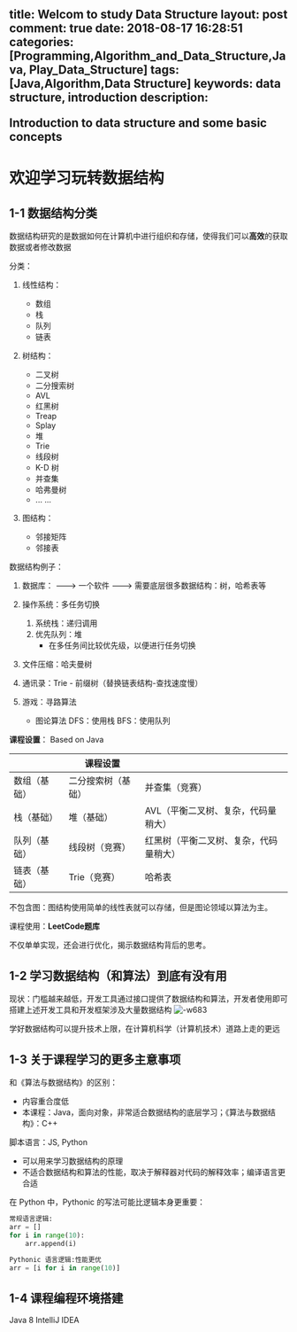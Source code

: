 title: Welcom to study Data Structure
layout: post
comment: true
date: 2018-08-17 16:28:51
categories: [Programming,Algorithm_and_Data_Structure,Java, Play_Data_Structure]
tags: [Java,Algorithm,Data Structure]
keywords: data structure, introduction
description: <div class="note info"><p>Introduction to data structure and some basic concepts</p></div>
---

# 欢迎学习玩转数据结构 

## 1-1 数据结构分类
数据结构研究的是数据如何在计算机中进行组织和存储，使得我们可以**高效**的获取数据或者修改数据

分类：
1. 线性结构：
    * 数组
    * 栈
    * 队列
    * 链表
    
1. 树结构：
    * 二叉树
    * 二分搜索树
    * AVL
    * 红黑树
    * Treap
    * Splay
    * 堆
    * Trie
    * 线段树
    * K-D 树
    * 并查集
    * 哈弗曼树
    * ... ...
    
1. 图结构：
    * 邻接矩阵
    * 邻接表

数据结构例子：
1. 数据库：  ---> 一个软件 ---> 需要底层很多数据结构：树，哈希表等

2. 操作系统：多任务切换
    1. 系统栈：递归调用
    2. 优先队列：堆
        * 在多任务间比较优先级，以便进行任务切换
1. 文件压缩：哈夫曼树
2. 通讯录：Trie - 前缀树（替换链表结构-查找速度慢）

3. 游戏：寻路算法
    * 图论算法
        DFS：使用栈
        BFS：使用队列
        

**课程设置**：
Based on Java

||课程设置||
|---|---|---|
|数组（基础）|二分搜索树（基础）|并查集（竞赛）|
|栈（基础）|堆（基础）|AVL（平衡二叉树、复杂，代码量稍大）|
|队列（基础）|线段树（竞赛）|红黑树（平衡二叉树、复杂，代码量稍大）|
|链表（基础）|Trie（竞赛）|哈希表|

不包含图：图结构使用简单的线性表就可以存储，但是图论领域以算法为主。

课程使用：**LeetCode题库**

不仅单单实现，还会进行优化，揭示数据结构背后的思考。

## 1-2 学习数据结构（和算法）到底有没有用

现状：门槛越来越低，开发工具通过接口提供了数据结构和算法，开发者使用即可
搭建上述开发工具和开发框架涉及大量数据结构
![-w683](media/15343028063905/15343052490665.jpg)

学好数据结构可以提升技术上限，在计算机科学（计算机技术）道路上走的更远

## 1-3 关于课程学习的更多主意事项

和《算法与数据结构》的区别：
* 内容重合度低
* 本课程：Java，面向对象，非常适合数据结构的底层学习；《算法与数据结构》：C++

脚本语言：JS, Python
* 可以用来学习数据结构的原理
* 不适合数据结构和算法的性能，取决于解释器对代码的解释效率；编译语言更合适

在 Python 中，Pythonic 的写法可能比逻辑本身更重要：
```Python
常规语言逻辑:
arr = []
for i in range(10):
    arr.append(i)
    
Pythonic 语言逻辑:性能更优
arr = [i for i in range(10)]
```

## 1-4 课程编程环境搭建
Java 8
IntelliJ IDEA    
